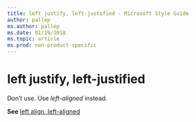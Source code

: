 ```yaml
---
title: left justify, left-justified - Microsoft Style Guide
author: pallep
ms.author: pallep
ms.date: 01/19/2018
ms.topic: article
ms.prod: non-product-specific
---
```


# left justify, left-justified

Don’t use. Use *left-aligned* instead.

**See** [left align, left-aligned](/style-guide/a-z-word-list-term-collections/l/left-align-left-aligned)
